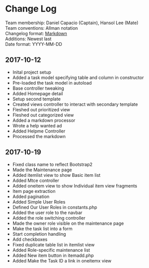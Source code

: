 # Change Log
Team membership: Daniel Capacio (Captain), Hansol Lee (Mate)  
Team conventions: Allman notation  
Changelog format: [Markdown](https://github.com/adam-p/markdown-here/wiki/Markdown-Cheatsheet)  
Additions: Newest last  
Date format: YYYY-MM-DD

## 2017-10-12  
- Inital project setup  
- Added a task model specifying table and column in constructor  
- Pre-loaded the task model in autoload  
- Base controller tweaking
- Added Homepage detail
- Setup second template  
- Created views controller to interact with secondary template  
- Fleshed out prioritized view  
- Fleshed out categorized view  
- Added a markdown processor
- Wrote a help wanted ad
- Added Helpme Controller
- Processed the markdown  

## 2017-10-19  
- Fixed class name to reflect Bootstrap2  
- Made the Maintenance page
- Added itemlist view to show Basic item list
- Added Mtce controller 
- Added oneitem view to show Individual item view fragments
- Item page extraction  
- Added pagination  
- Added Simple User Roles
- Defined Our User Roles in constants.php
- Added the user role to the navbar
- Added the role switching controller
- Made the owner role visible on the maintenance page
- Make the task list into a form
- Start completion handling
- Add checkboxes
- Fixed duplicate table list in itemlist view
- Added Role-specific maintenance list
- Added New item button in itemadd.php
- Added Make the Task ID a link in oneitemx view


